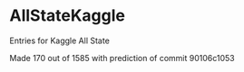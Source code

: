AllStateKaggle
==============

Entries for Kaggle All State

Made 170 out of 1585 with prediction of commit 90106c1053
